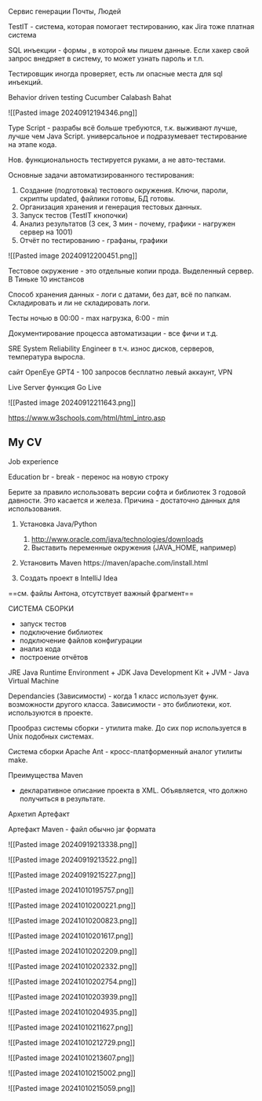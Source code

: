 Сервис генерации 
Почты, 
Людей

TestIT - система, которая помогает тестированию, как Jira
тоже платная система

SQL инъекции - 
формы , в которой мы пишем данные. Если хакер свой запрос внедряет в систему, то может узнать пароль и т.п. 

Тестировщик иногда проверяет, есть ли опасные места для sql инъекций. 

Behavior driven testing
Cucumber
Calabash
Bahat

![[Pasted image 20240912194346.png]]


Type Script - разрабы всё больше требуются, т.к. выживают лучше, лучше чем Java Script.
универсальное и подразумевает тестирование на этапе кода.

Нов. функциональность тестируется руками, а не авто-тестами.

Основные задачи автоматизированного тестирования:
1. Создание (подготовка) тестового окружения.
Ключи, пароли, скрипты updated, файлики готовы, БД готовы.
2. Организация хранения и генерация тестовых данных.
3. Запуск тестов (TestIT кнопочки)
4. Анализ результатов (3 сек, 3 мин - почему, графики - нагружен сервер на 1001)
5. Отчёт по тестированию - графаны, графики

![[Pasted image 20240912200451.png]]


Тестовое окружение - это отдельные копии прода. Выделенный сервер. 
В Тиньке 10 инстансов

Способ хранения данных - логи с датами, без дат, всё по папкам.
Складировать и ли не складировать логи.

Тесты ночью в 00:00 - max нагрузка, 6:00 - min

Документирование процесса автоматизации - все фичи и т.д.


SRE System Reliability Engineer в т.ч. износ дисков, серверов, температура выросла.

сайт OpenEye
GPT4 - 100 запросов бесплатно
левый аккаунт, VPN

Live Server 
функция Go Live

![[Pasted image 20240912211643.png]]


https://www.w3schools.com/html/html_intro.asp

  

<h2>My CV </h2>
<p> Job experience </p>
<p2> Education </p2>
br - break - перенос на новую строку

Берите за правило использовать версии софта и библиотек 3 годовой давности. Это касается и железа.
Причина - достаточно данных для использования. 

1. Установка Java/Python
    1. http://www.oracle.com/java/technologies/downloads
    2. Выставить переменные окружения (JAVA_HOME, например)

2. Установить Maven
https://maven/apache.com/install.html

3. Создать проект в IntelliJ Idea


==см. файлы Антона, отсутствует важный фрагмент==

СИСТЕМА СБОРКИ 

- запуск тестов
- подключение библиотек
- подключение файлов конфигурации
- анализ кода
- построение отчётов

JRE Java Runtime Environment + JDK Java Development Kit + JVM - Java Virtual Machine

Dependancies (Зависимости) - когда 1 класс использует функ. возможности другого класса. Зависимости - это библиотеки, кот. используются в проекте.

Прообраз системы сборки - утилита make. До сих пор используется в Unix подобных системах. 

Система сборки Apache Ant - кросс-платформенный аналог утилиты make.


Преимущества Maven
- декларативное описание проекта в XML. Объявляется, что должно получиться в результате. 


Архетип 
Артефакт

Артефакт Maven - файл обычно jar формата

![[Pasted image 20240919213338.png]]


![[Pasted image 20240919213522.png]]

![[Pasted image 20240919215227.png]]


![[Pasted image 20241010195757.png]]

![[Pasted image 20241010200221.png]]


![[Pasted image 20241010200823.png]]

![[Pasted image 20241010201617.png]]

![[Pasted image 20241010202209.png]]

![[Pasted image 20241010202332.png]]

![[Pasted image 20241010202754.png]]

![[Pasted image 20241010203939.png]]

![[Pasted image 20241010204935.png]]

![[Pasted image 20241010211627.png]]

![[Pasted image 20241010212729.png]]

![[Pasted image 20241010213607.png]]

![[Pasted image 20241010215002.png]]

![[Pasted image 20241010215059.png]]
